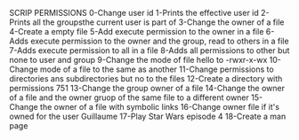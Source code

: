 SCRIP PERMISSIONS
0-Change user id
1-Prints the effective user id
2-Prints all the groupsthe current user is part of
3-Change the owner of a file
4-Create a empty file
5-Add execute permission to the owner in a file
6-Adds execute permission to the owner and the group, read to others in a file
7-Adds execute permission to all in a file
8-Adds all permissions to other but none to user and group
9-Change the mode of file hello to -rwxr-x-wx
10-Change mode of a file to the same as another
11-Change permissions to directories ans subdirectories but no to the files
12-Create a directory with permissions 751
13-Change the group owner of a file
14-Change the owner of a file and the owner gruop of the same file to a different owner
15-Change the owner of a file with symbolic links
16-Change owner file if it's owned for the user Guillaume
17-Play Star Wars episode 4
18-Create a man page